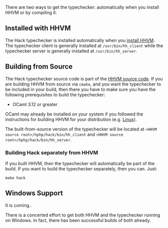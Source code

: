 There are two ways to get the typechecker: automatically when you install HHVM or by compiling it.

## Installed with HHVM

The Hack typechecker is installed automatically when you [install HHVM](../../hhvm/installation/introduction.md). The typechecker client is generally installed at `/usr/bin/hh_client` while the typechecker server is generally installed at `/usr/bin/hh_server`.

## Building from Source

The Hack typechecker source code is part of the [HHVM source code](https://github.com/facebook/hhvm/tree/master/hphp/hack). If you are building HHVM from source via `cmake`, and you want the typechecker to be included in your build, then there you have to make sure you have the following prerequisites to build the typechecker:

- OCaml 3.12 or greater

OCaml may already be installed on your system if you followed the instructions for building HHVM for your distribution (e.g. [Linux](../../hhvm/installation/linux/introduction.md)).

The built-from-source version of the typechecker will be located at `<HHVM source root>/hphp/hack/bin/hh_client` and `<HHVM source root>/hphp/hack/bin/hh_server`.

### Building Hack separately from HHVM

If you built HHVM, then the typechecker will automatically be part of the build. If you want to build the typechecker separately, then you can. Just:

```
make hack
```

## Windows Support

It is coming..

There is a concerted effort to get both HHVM and the typechecker running on Windows. In fact, there has been successful builds of both already.
